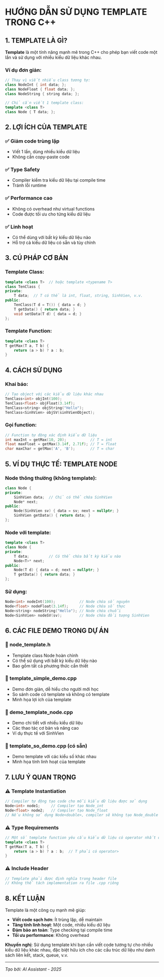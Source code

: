 # HƯỚNG DẪN SỬ DỤNG TEMPLATE<T> TRONG C++

## 1. TEMPLATE LÀ GÌ?

**Template** là một tính năng mạnh mẽ trong C++ cho phép bạn viết code một lần và sử dụng với nhiều kiểu dữ liệu khác nhau.

### Ví dụ đơn giản:
```cpp
// Thay vì viết nhiều class tương tự:
class NodeInt { int data; };
class NodeFloat { float data; };
class NodeString { string data; };

// Chỉ cần viết 1 template class:
template <class T>
class Node { T data; };
```

## 2. LỢI ÍCH CỦA TEMPLATE

### ✅ **Giảm code trùng lặp**
- Viết 1 lần, dùng nhiều kiểu dữ liệu
- Không cần copy-paste code

### ✅ **Type Safety**
- Compiler kiểm tra kiểu dữ liệu tại compile time
- Tránh lỗi runtime

### ✅ **Performance cao**
- Không có overhead như virtual functions
- Code được tối ưu cho từng kiểu dữ liệu

### ✅ **Linh hoạt**
- Có thể dùng với bất kỳ kiểu dữ liệu nào
- Hỗ trợ cả kiểu dữ liệu có sẵn và tùy chỉnh

## 3. CÚ PHÁP CƠ BẢN

### Template Class:
```cpp
template <class T>  // hoặc template <typename T>
class TenClass {
private:
    T data;  // T có thể là int, float, string, SinhVien, v.v.
public:
    TenClass(T d = T()) { data = d; }
    T getData() { return data; }
    void setData(T d) { data = d; }
};
```

### Template Function:
```cpp
template <class T>
T getMax(T a, T b) {
    return (a > b) ? a : b;
}
```

## 4. CÁCH SỬ DỤNG

### Khai báo:
```cpp
// Tạo object với các kiểu dữ liệu khác nhau
TenClass<int> objInt(100);
TenClass<float> objFloat(3.14f);
TenClass<string> objString("Hello");
TenClass<SinhVien> objSV(sinhVienObject);
```

### Gọi function:
```cpp
// Function tự động xác định kiểu dữ liệu
int maxInt = getMax(10, 20);           // T = int
float maxFloat = getMax(3.14f, 2.71f); // T = float
char maxChar = getMax('A', 'B');       // T = char
```

## 5. VÍ DỤ THỰC TẾ: TEMPLATE NODE

### Node thông thường (không template):
```cpp
class Node {
private:
    SinhVien data;  // Chỉ có thể chứa SinhVien
    Node* next;
public:
    Node(SinhVien sv) { data = sv; next = nullptr; }
    SinhVien getData() { return data; }
};
```

### Node với template:
```cpp
template <class T>
class Node {
private:
    T data;         // Có thể chứa bất kỳ kiểu nào
    Node<T>* next;
public:
    Node(T d) { data = d; next = nullptr; }
    T getData() { return data; }
};
```

### Sử dụng:
```cpp
Node<int> nodeInt(100);           // Node chứa số nguyên
Node<float> nodeFloat(3.14f);     // Node chứa số thực
Node<string> nodeString("Hello"); // Node chứa chuỗi
Node<SinhVien> nodeSV(sv);        // Node chứa đối tượng SinhVien
```

## 6. CÁC FILE DEMO TRONG DỰ ÁN

### 📁 **node_template.h**
- Template class Node hoàn chỉnh
- Có thể sử dụng với bất kỳ kiểu dữ liệu nào
- Bao gồm tất cả phương thức cần thiết

### 📁 **template_simple_demo.cpp**
- Demo đơn giản, dễ hiểu cho người mới học
- So sánh code có template và không có template
- Minh họa lợi ích của template

### 📁 **demo_template_node.cpp**
- Demo chi tiết với nhiều kiểu dữ liệu
- Các thao tác cơ bản và nâng cao
- Ví dụ thực tế với SinhVien

### 📁 **template_so_demo.cpp** (có sẵn)
- Demo template với các kiểu số khác nhau
- Minh họa tính linh hoạt của template

## 7. LƯU Ý QUAN TRỌNG

### ⚠️ **Template Instantiation**
```cpp
// Compiler tự động tạo code cho mỗi kiểu dữ liệu được sử dụng
Node<int> node1;     // Compiler tạo Node_int
Node<float> node2;   // Compiler tạo Node_float
// Nếu không sử dụng Node<double>, compiler sẽ không tạo Node_double
```

### ⚠️ **Type Requirements**
```cpp
// Một số template function yêu cầu kiểu dữ liệu có operator nhất định
template <class T>
T getMax(T a, T b) {
    return (a > b) ? a : b;  // T phải có operator>
}
```

### ⚠️ **Include Header**
```cpp
// Template phải được định nghĩa trong header file
// Không thể tách implementation ra file .cpp riêng
```

## 8. KẾT LUẬN

Template<T> là một công cụ mạnh mẽ giúp:
- **Viết code sạch hơn**: Ít trùng lặp, dễ maintain
- **Tăng tính linh hoạt**: Một code, nhiều kiểu dữ liệu
- **Đảm bảo an toàn**: Type checking tại compile time
- **Tối ưu performance**: Không overhead

**Khuyến nghị**: Sử dụng template khi bạn cần viết code tương tự cho nhiều kiểu dữ liệu khác nhau, đặc biệt hữu ích cho các cấu trúc dữ liệu như danh sách liên kết, stack, queue, v.v.

---

*Tạo bởi: AI Assistant - 2025*
